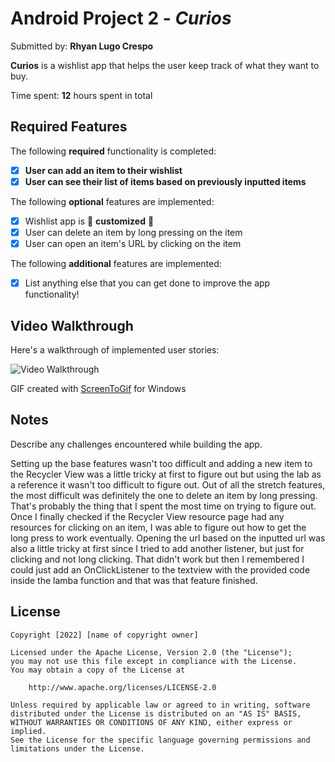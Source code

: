 # Android Project 2 - *Curios*

Submitted by: **Rhyan Lugo Crespo**

**Curios** is a wishlist app that helps the user keep track of what they want to buy.

Time spent: **12** hours spent in total

## Required Features

The following **required** functionality is completed:

- [x] **User can add an item to their wishlist**
- [x] **User can see their list of items based on previously inputted items**

The following **optional** features are implemented:

- [x] Wishlist app is 🎨 **customized** 🎨
- [x] User can delete an item by long pressing on the item
- [x] User can open an item's URL by clicking on the item

The following **additional** features are implemented:

* [x] List anything else that you can get done to improve the app functionality!

## Video Walkthrough

Here's a walkthrough of implemented user stories:

<img src='https://github.com/Rhyanlugo/Project-2-Wishlist/blob/master/Wishlist.gif' title='Video Walkthrough' width='' alt='Video Walkthrough' />

<!-- Replace this with whatever GIF tool you used! -->
GIF created with [ScreenToGif](https://www.screentogif.com/) for Windows  
<!-- Recommended tools: 
[Kap](https://getkap.co/) for macOS
[ScreenToGif](https://www.screentogif.com/) for Windows
[peek](https://github.com/phw/peek) for Linux. -->

## Notes

Describe any challenges encountered while building the app.

Setting up the base features wasn't too difficult and adding a new item to the Recycler View was a little tricky at 
first to figure out but using the lab as a reference it wasn't too difficult to figure out. Out of all the stretch features, 
the most difficult was definitely the one to delete an item by long pressing. That's probably the thing that I spent the most time
on trying to figure out. Once I finally checked if the Recycler View resource page had any resources for clicking on an item, 
I was able to figure out how to get the long press to work eventually. Opening the url based on the inputted url was also a little tricky 
at first since I tried to add another listener, but just for clicking and not long clicking. That didn't work but then I remembered
I could just add an OnClickListener to the textview with the provided code inside the lamba function and that was that feature finished.
## License

    Copyright [2022] [name of copyright owner]

    Licensed under the Apache License, Version 2.0 (the "License");
    you may not use this file except in compliance with the License.
    You may obtain a copy of the License at

        http://www.apache.org/licenses/LICENSE-2.0

    Unless required by applicable law or agreed to in writing, software
    distributed under the License is distributed on an "AS IS" BASIS,
    WITHOUT WARRANTIES OR CONDITIONS OF ANY KIND, either express or implied.
    See the License for the specific language governing permissions and
    limitations under the License.
